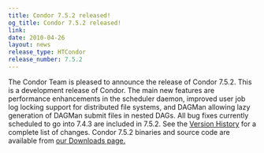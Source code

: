 ```yaml
---
title: Condor 7.5.2 released!
og_title: Condor 7.5.2 released!
link: 
date: 2010-04-26
layout: news
release_type: HTCondor
release_number: 7.5.2
---
```


The Condor Team is pleased to announce the release of Condor 7.5.2. This is a development release of Condor. The main new features are performance enhancements in the scheduler daemon, improved user job log locking support for distributed file systems, and DAGMan allowing lazy generation of DAGMan submit files in nested DAGs. All bug fixes currently scheduled to go into 7.4.3 are included in 7.5.2. See the <a href="manual/latest-dev/9_Version_History.html">Version History</a> for a complete list of changes.  Condor 7.5.2 binaries and source code are available from <a href="downloads/">our Downloads page.</a> 
